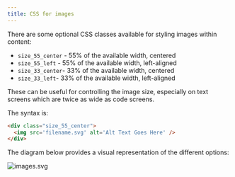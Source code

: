```yaml
---
title: CSS for images
---
```


There are some optional CSS classes available for styling images within content:

- `size_55_center` - 55% of the available width, centered
- `size_55_left` - 55% of the available width, left-aligned
- `size_33_center`- 33% of the available width, centered
- `size_33_left`- 33% of the available width, left-aligned

These can be useful for controlling the image size, especially on text screens which are twice as wide as code screens.

The syntax is:

```html
<div class="size_55_center">
  <img src='filename.svg' alt='Alt Text Goes Here' />
</div>
```

The diagram below provides a visual representation of the different options:

![images.svg](../images/images.svg)